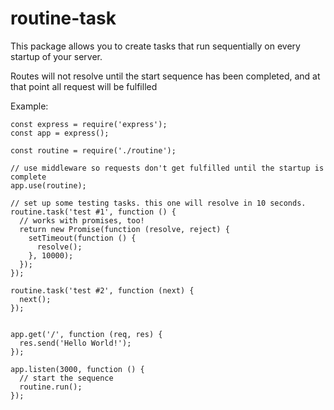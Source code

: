 # routine-task

This package allows you to create tasks that run sequentially on every startup of your server.

Routes will not resolve until the start sequence has been completed, and at that point all request will be fulfilled

Example:
```
const express = require('express');
const app = express();

const routine = require('./routine');

// use middleware so requests don't get fulfilled until the startup is complete
app.use(routine);

// set up some testing tasks. this one will resolve in 10 seconds.
routine.task('test #1', function () {
  // works with promises, too!
  return new Promise(function (resolve, reject) {
    setTimeout(function () {
      resolve();
    }, 10000);
  });
});

routine.task('test #2', function (next) {
  next();
});


app.get('/', function (req, res) {
  res.send('Hello World!');
});

app.listen(3000, function () {
  // start the sequence
  routine.run();
});
```